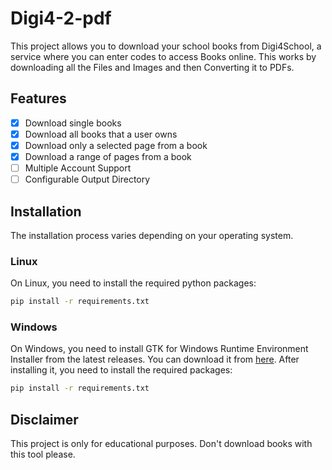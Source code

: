 # Digi4-2-pdf

This project allows you to download your school books from Digi4School, a service where you can enter codes to access Books online. This works by downloading all the Files and Images and then Converting it to PDFs.

## Features

- [x] Download single books
- [x] Download all books that a user owns
- [x] Download only a selected page from a book
- [x] Download a range of pages from a book
- [ ] Multiple Account Support
- [ ] Configurable Output Directory

## Installation

The installation process varies depending on your operating system.

### Linux

On Linux, you need to install the required python packages:

```bash
pip install -r requirements.txt
```

### Windows
On Windows, you need to install GTK for Windows Runtime Environment Installer from the latest releases. You can download it from [here](https://github.com/tschoonj/GTK-for-Windows-Runtime-Environment-Installer/releases). After installing it, you need to install the required packages:

```bash
pip install -r requirements.txt
```

## Disclaimer
This project is only for educational purposes. Don't download books with this tool please.
